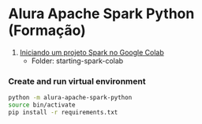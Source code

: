 # Alura Apache Spark Python (Formação)

1. [Iniciando um projeto Spark no Google Colab](https://www.alura.com.br/artigos/iniciando-projeto-spark-no-colab)
   * Folder: starting-spark-colab



### Create and run virtual environment 

```bash
python -m alura-apache-spark-python
source bin/activate
pip install -r requirements.txt
```

